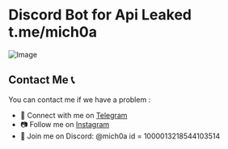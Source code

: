 # Discord Bot for Api Leaked t.me/mich0a

![Image](https://media.discordapp.net/attachments/1140987090843213826/1141573479519486032/image.png)



## Contact Me 📞

You can contact me if we have a problem :

- 🚀 Connect with me on [Telegram](https://t.me/mich0a)
- 📷 Follow me on [Instagram](https://www.instagram.com/mich.0a)
- 💬 Join me on Discord: @mich0a id = 1000013218544103514
